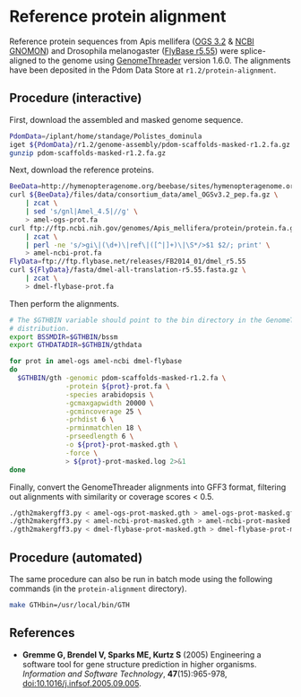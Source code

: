 # Reference protein alignment

Reference protein sequences from Apis mellifera ([OGS 3.2] & [NCBI GNOMON][]) and Drosophila melanogaster ([FlyBase r5.55]) were splice-aligned to the genome using [GenomeThreader][] version 1.6.0.
The alignments have been deposited in the Pdom Data Store at `r1.2/protein-alignment`.

## Procedure (interactive)

First, download the assembled and masked genome sequence.
```bash
PdomData=/iplant/home/standage/Polistes_dominula
iget ${PdomData}/r1.2/genome-assembly/pdom-scaffolds-masked-r1.2.fa.gz
gunzip pdom-scaffolds-masked-r1.2.fa.gz
```

Next, download the reference proteins.

```bash
BeeData=http://hymenopteragenome.org/beebase/sites/hymenopteragenome.org.beebase
curl ${BeeData}/files/data/consortium_data/amel_OGSv3.2_pep.fa.gz \
    | zcat \
    | sed 's/gnl|Amel_4.5|//g' \
    > amel-ogs-prot.fa
curl ftp://ftp.ncbi.nih.gov/genomes/Apis_mellifera/protein/protein.fa.gz \
    | zcat \
    | perl -ne 's/>gi\|(\d+)\|ref\|([^|]+)\|\S*/>$1 $2/; print' \
    > amel-ncbi-prot.fa
FlyData=ftp://ftp.flybase.net/releases/FB2014_01/dmel_r5.55
curl ${FlyData}/fasta/dmel-all-translation-r5.55.fasta.gz \
    | zcat \
    > dmel-flybase-prot.fa
```

Then perform the alignments.

```bash
# The $GTHBIN variable should point to the bin directory in the GenomeThreader
# distribution.
export BSSMDIR=$GTHBIN/bssm
export GTHDATADIR=$GTHBIN/gthdata

for prot in amel-ogs amel-ncbi dmel-flybase
do
  $GTHBIN/gth -genomic pdom-scaffolds-masked-r1.2.fa \
              -protein ${prot}-prot.fa \
              -species arabidopsis \
              -gcmaxgapwidth 20000 \
              -gcmincoverage 25 \
              -prhdist 6 \
              -prminmatchlen 18 \
              -prseedlength 6 \
              -o ${prot}-prot-masked.gth \
              -force \
              > ${prot}-prot-masked.log 2>&1
done
```

Finally, convert the GenomeThreader alignments into GFF3 format, filtering out alignments with similarity or coverage scores < 0.5.

```bash
./gth2makergff3.py < amel-ogs-prot-masked.gth > amel-ogs-prot-masked.gff3
./gth2makergff3.py < amel-ncbi-prot-masked.gth > amel-ncbi-prot-masked.gff3
./gth2makergff3.py < dmel-flybase-prot-masked.gth > dmel-flybase-prot-masked.gff3
```

## Procedure (automated)

The same procedure can also be run in batch mode using the following commands (in the `protein-alignment` directory).

```bash
make GTHbin=/usr/local/bin/GTH
```

## References

- **Gremme G, Brendel V, Sparks ME, Kurtz S** (2005) Engineering a software tool for gene structure prediction in higher organisms. *Information and Software Technology*, **47**(15):965-978, [doi:10.1016/j.infsof.2005.09.005](http://dx.doi.org/10.1016/j.infsof.2005.09.005).

[OGS 3.2]: http://hymenopteragenome.org/beebase/?q=download_sequences
[NCBI GNOMON]: ftp://ftp.ncbi.nih.gov/genomes/Apis_mellifera/protein
[FlyBase r5.55]: ftp://ftp.flybase.net/releases/FB2014_01/dmel_r5.55
[GenomeThreader]: http://genomethreader.org
